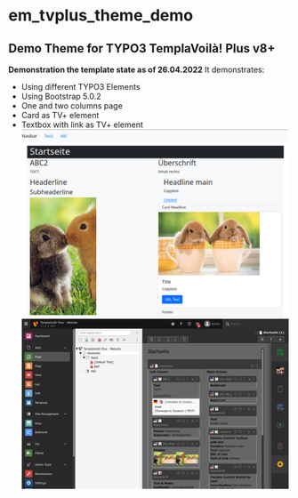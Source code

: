 # em_tvplus_theme_demo
## Demo Theme for TYPO3 TemplaVoilà! Plus v8+

**Demonstration the template state as of 26.04.2022**
It demonstrates:
* Using different TYPO3 Elements
* Using Bootstrap 5.0.2
* One and two columns page
* Card as TV+ element
* Textbox with link as TV+ element
![The two columns page with TYPO3 standard and TV+ content elements](https://raw.githubusercontent.com/extrameile/em_tvplus_theme_demo/master/Documentation/Screenshot_20220426_processed.png)
![TV+ backend preview of the page](https://raw.githubusercontent.com/extrameile/em_tvplus_theme_demo/master/Documentation/Screenshot_20220426_backend.png)
